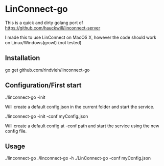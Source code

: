 # LinConnect-go

This is a quick and dirty golang port of https://github.com/hauckwill/linconnect-server

I made this to use LinConnect on MacOS X, however the code should work on Linux/Windows(growl) (not tested)

## Installation
   go get github.com/rindvieh/linconnect-go

## Configuration/First start

   ./linconnect-go -init

Will create a default config.json in the current folder and start the service.

   ./linconnect-go -init -conf myConfig.json

Will create a default config at -conf path and start the service using the new config file.

## Usage

  ./linconnect-go
  ./linconnect-go -h
  ./LinConnect-go -conf myConfig.json

